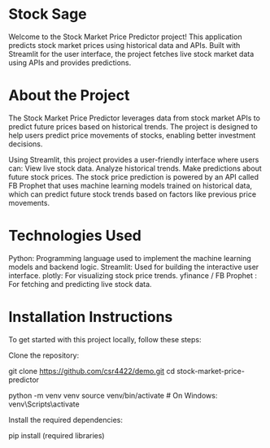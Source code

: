 # Stock Sage
Welcome to the Stock Market Price Predictor project! This application predicts stock market prices using historical data and APIs. Built with Streamlit for the user interface, the project fetches live stock market data using APIs and provides predictions.


# About the Project
The Stock Market Price Predictor leverages data from stock market APIs to predict future prices based on historical trends. The project is designed to help users predict price movements of stocks, enabling better investment decisions.

Using Streamlit, this project provides a user-friendly interface where users can:
View live stock data.
Analyze historical trends.
Make predictions about future stock prices.
The stock price prediction is powered by an API called FB Prophet that uses machine learning models trained on historical data, which can predict future stock trends based on factors like previous price movements.

# Technologies Used
Python: Programming language used to implement the machine learning models and backend logic.
Streamlit: Used for building the interactive user interface.
plotly: For visualizing stock price trends.
yfinance / FB Prophet : For fetching and predicting live stock data.

# Installation Instructions
To get started with this project locally, follow these steps:

Clone the repository:

git clone https://github.com/csr4422/demo.git
cd stock-market-price-predictor

python -m venv venv
source venv/bin/activate  # On Windows: venv\Scripts\activate

Install the required dependencies:

pip install (required libraries)

